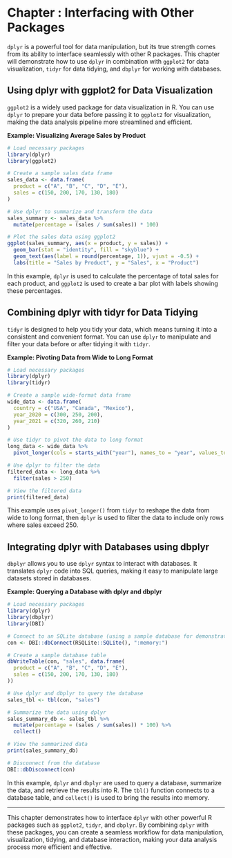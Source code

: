 # Chapter : Interfacing with Other Packages

`dplyr` is a powerful tool for data manipulation, but its true strength comes from its ability to interface seamlessly with other R packages. This chapter will demonstrate how to use `dplyr` in combination with `ggplot2` for data visualization, `tidyr` for data tidying, and `dbplyr` for working with databases.

## Using dplyr with ggplot2 for Data Visualization

`ggplot2` is a widely used package for data visualization in R. You can use `dplyr` to prepare your data before passing it to `ggplot2` for visualization, making the data analysis pipeline more streamlined and efficient.

**Example: Visualizing Average Sales by Product**

```r
# Load necessary packages
library(dplyr)
library(ggplot2)

# Create a sample sales data frame
sales_data <- data.frame(
  product = c("A", "B", "C", "D", "E"),
  sales = c(150, 200, 170, 130, 180)
)

# Use dplyr to summarize and transform the data
sales_summary <- sales_data %>%
  mutate(percentage = (sales / sum(sales)) * 100)

# Plot the sales data using ggplot2
ggplot(sales_summary, aes(x = product, y = sales)) +
  geom_bar(stat = "identity", fill = "skyblue") +
  geom_text(aes(label = round(percentage, 1)), vjust = -0.5) +
  labs(title = "Sales by Product", y = "Sales", x = "Product")
```

In this example, `dplyr` is used to calculate the percentage of total sales for each product, and `ggplot2` is used to create a bar plot with labels showing these percentages.

## Combining dplyr with tidyr for Data Tidying

`tidyr` is designed to help you tidy your data, which means turning it into a consistent and convenient format. You can use `dplyr` to manipulate and filter your data before or after tidying it with `tidyr`.

**Example: Pivoting Data from Wide to Long Format**

```r
# Load necessary packages
library(dplyr)
library(tidyr)

# Create a sample wide-format data frame
wide_data <- data.frame(
  country = c("USA", "Canada", "Mexico"),
  year_2020 = c(300, 250, 200),
  year_2021 = c(320, 260, 210)
)

# Use tidyr to pivot the data to long format
long_data <- wide_data %>%
  pivot_longer(cols = starts_with("year"), names_to = "year", values_to = "sales")

# Use dplyr to filter the data
filtered_data <- long_data %>%
  filter(sales > 250)

# View the filtered data
print(filtered_data)
```

This example uses `pivot_longer()` from `tidyr` to reshape the data from wide to long format, then `dplyr` is used to filter the data to include only rows where sales exceed 250.

## Integrating dplyr with Databases using dbplyr

`dbplyr` allows you to use `dplyr` syntax to interact with databases. It translates `dplyr` code into SQL queries, making it easy to manipulate large datasets stored in databases.

**Example: Querying a Database with dplyr and dbplyr**

```r
# Load necessary packages
library(dplyr)
library(dbplyr)
library(DBI)

# Connect to an SQLite database (using a sample database for demonstration)
con <- DBI::dbConnect(RSQLite::SQLite(), ":memory:")

# Create a sample database table
dbWriteTable(con, "sales", data.frame(
  product = c("A", "B", "C", "D", "E"),
  sales = c(150, 200, 170, 130, 180)
))

# Use dplyr and dbplyr to query the database
sales_tbl <- tbl(con, "sales")

# Summarize the data using dplyr
sales_summary_db <- sales_tbl %>%
  mutate(percentage = (sales / sum(sales)) * 100) %>%
  collect()

# View the summarized data
print(sales_summary_db)

# Disconnect from the database
DBI::dbDisconnect(con)
```

In this example, `dplyr` and `dbplyr` are used to query a database, summarize the data, and retrieve the results into R. The `tbl()` function connects to a database table, and `collect()` is used to bring the results into memory.

---

This chapter demonstrates how to interface `dplyr` with other powerful R packages such as `ggplot2`, `tidyr`, and `dbplyr`. By combining `dplyr` with these packages, you can create a seamless workflow for data manipulation, visualization, tidying, and database interaction, making your data analysis process more efficient and effective.
